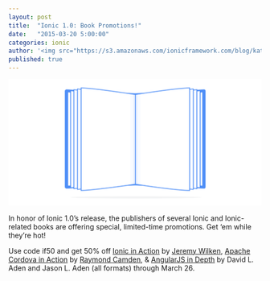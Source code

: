 ```yaml
---
layout: post
title:  "Ionic 1.0: Book Promotions!"
date:   "2015-03-20 5:00:00"
categories: ionic
author: '<img src="https://s3.amazonaws.com/ionicframework.com/blog/katie-md.jpg" class="author-icon">Katie'
published: true
---
```


![Ionic in Action](/img/blog/book-header.png)

In honor of Ionic 1.0’s release, the publishers of several Ionic and Ionic-related books are offering special, limited-time promotions. Get ‘em while they’re hot!

<!-- more -->

Use code if50 and get 50% off [Ionic in Action](http://www.manning.com/wilken/) by [Jeremy Wilken](https://twitter.com/gnomeontherun), [Apache Cordova in Action](http://www.manning.com/camden/) by [Raymond Camden](https://twitter.com/raymondcamden), & [AngularJS in Depth](http://www.manning.com/aden/) by David L. Aden and Jason L. Aden (all formats) through March 26.
